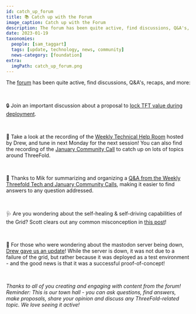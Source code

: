 ```yaml
---
id: catch_up_forum
title: 📚 Catch up with the Forum
image_caption: Catch up with the Forum
description: The forum has been quite active, find discussions, Q&A's, recaps, and more
date: 2023-01-19
taxonomies:
  people: [sam_taggart]
  tags: [update, technology, news, community]
  news-category: [foundation]
extra:
  imgPath: catch_up_forum.png
---
```


The [forum](https://forum.threefold.io/) has been quite active, find discussions, Q&A's, recaps, and more:

<br/>

🔒 Join an important discussion about a proposal to [lock TFT value during deployment](https://forum.threefold.io/t/tft-locked-value-during-deployment/3675/3).

<br/>

🎥 Take a look at the recording of the [Weekly Technical Help Room](https://forum.threefold.io/t/weekly-technical-help-room/3627) hosted by Drew, and tune in next Monday for the next session! You can also find the recording of the [January Community Call](https://forum.threefold.io/t/january-16th-2023-weekly-tech-call-recording/3702) to catch up on lots of topics around ThreeFold.

<br/>

📄 Thanks to Mik for summarizing and organizing a [Q&A from the Weekly Threefold Tech and January Community Calls](https://forum.threefold.io/t/q-a-from-the-weekly-threefold-tech-and-community-calls/3711), making it easier to find answers to any question addressed.

<br/>

🩺 Are you wondering about the self-healing & self-driving capabilities of the Grid? Scott clears out any common misconception in [this post](https://forum.threefold.io/t/self-healing-high-availability-and-the-grid-today/3705)!

<br/>

🦣 For those who were wondering about the mastodon server being down, [Drew gave us an update](https://www.google.com/url?q=https://forum.threefold.io/t/what-happened-to-the-threefoldcloud-com-sites/3712&sa=D&source=docs&ust=1674123620068533&usg=AOvVaw1cWMfcGQJBu_tqJMGlN8ps)! While the server is down, it was not due to a failure of the grid, but rather because it was deployed as a test environment - and the good news is that it was a successful proof-of-concept!

<br/>

_Thanks to all of you creating and engaging with content from the forum! Reminder: This is our town hall - you can ask questions, find answers, make proposals, share your opinion and discuss any ThreeFold-related topic. We love seeing it active!_
